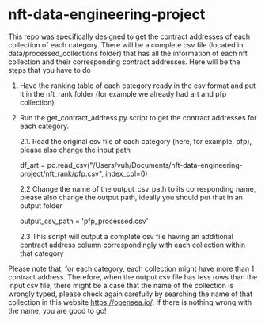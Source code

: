 # nft-data-engineering-project
This repo was specifically designed to get the contract addresses of each collection of each category. There will be a complete csv file (located in data/processed_collections folder) that has all the information of each nft collection and their corresponding contract addresses. Here will be the steps that you have to do

1. Have the ranking table of each category ready in the csv format and put it in the nft_rank folder (for example we already had art and pfp collection)
2. Run the get_contract_address.py script to get the contract addresses for each category.

    2.1. Read the original csv file of each category (here, for example, pfp), please also change the input path
    
    df_art = pd.read_csv("/Users/vuh/Documents/nft-data-engineering-project/nft_rank/pfp.csv", index_col=0)

    2.2 Change the name of the output_csv_path to its corresponding name,  please also change the output path, ideally you should put that in an output folder
    
    output_csv_path = 'pfp_processed.csv'

    2.3 This script will output a complete csv file having an additional contract address column correspondingly with each collection within that category

Please note that, for each category, each collection might have more than 1 contract address. Therefore, when the output csv file has less rows than the input csv file, there might be a case that the name of the collection is wrongly typed, please check again carefully by searching the name of that collection in this website https://opensea.io/. If there is nothing wrong with the name, you are good to go!
